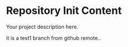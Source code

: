 Repository Init Content
=======================

Your project description here. 


it is a test1 branch from  github remote..
